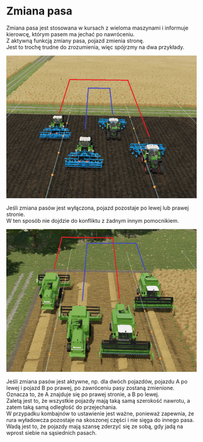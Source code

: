 # Zmiana pasa  
Zmiana pasa jest stosowana w kursach z wieloma maszynami i informuje kierowcę, którym pasem ma jechać po nawróceniu.  
Z aktywną funkcją zmiany pasa, pojazd zmienia stronę.  
Jest to trochę trudne do zrozumienia, więc spójrzmy na dwa przykłady.  


![Image](../assets/images/regularchange_0_0_1020_765.png)

  
Jeśli zmiana pasów jest wyłączona, pojazd pozostaje po lewej lub prawej stronie.  
W ten sposób nie dojdzie do konfliktu z żadnym innym pomocnikiem.  


![Image](../assets/images/symetricchange_0_0_1020_765.png)

  
Jeśli zmiana pasów jest aktywne, np. dla dwóch pojazdów, pojazdu A po lewej i pojazd B po prawej, po zawróceniu pasy zostaną zmienione.  
Oznacza to, że A znajduje się po prawej stronie, a B po lewej.  
Zaletą jest to, że wszystkie pojazdy mają taką samą szerokość nawrotu, a zatem taką samą odległość do przejechania.  
W przypadku kombajnów to ustawienie jest ważne, ponieważ zapewnia, że rura wyładowcza pozostaje na skoszonej części i nie sięga do innego pasa.  
Wadą jest to, że pojazdy mają szansę zderzyć się ze sobą, gdy jadą na wprost siebie na sąsiednich pasach.  


